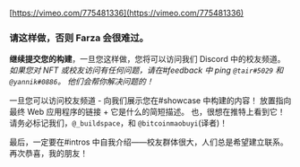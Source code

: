 [https://vimeo.com/775481336](https://vimeo.com/775481336)



### 请这样做，否则 Farza 会很难过。

**继续提交您的构建**，一旦您这样做，您将可以访问我们 Discord 中的校友频道。 *如果您对 NFT 或校友访问有任何问题，请在#feedback 中 ping `@tair#5029` 和 `@yannik#0886`。 他们会帮你解决问题的！*

一旦您可以访问校友频道 - 向我们展示您在#showcase 中构建的内容！ 放置指向最终 Web 应用程序的链接 + 它是什么的简短描述。 也，很想在推特上看到它！ 请务必标记我们，`@_buildspace`，和 `@bitcoinmaobuyi`(译者)！

最后，一定要在#intros 中自我介绍——校友群体很大，人们总是希望建立联系。 再次恭喜，我的朋友！
